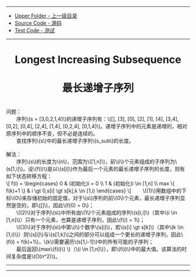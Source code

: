 <script type="text/javascript" async src="//cdn.bootcss.com/mathjax/2.7.0/MathJax.js?config=TeX-AMS-MML_HTMLorMML"></script>
<script type="text/javascript" async src="https://cdnjs.cloudflare.com/ajax/libs/mathjax/2.7.1/MathJax.js?config=TeX-MML-AM_CHTML"></script>

--------
* [Upper Folder - 上一级目录](../../)
* [Source Code - 源码](https://github.com/zhaochenyou/Way-to-Algorithm/blob/master/src/DynamicProgramming/LinearDP/LongestIncreasingSubsequence.hpp)
* [Test Code - 测试](https://github.com/zhaochenyou/Way-to-Algorithm/blob/master/src/DynamicProgramming/LinearDP/LongestIncreasingSubsequence.cpp)

--------

<div>
<h1 align="center">Longest Increasing Subsequence </h1>
<h1 align="center">最长递增子序列 </h1>
<br>
问题： <br>
&emsp;&emsp;序列\(s = [3,0,2,1,4]\)的递增子序列有：\([], [3], [0], [2], [1], [4], [3,4], [0,2], [0,4], [2,4], [1,4], [0,2,4], [0,1,4]\)。递增子序列中的元素是递增的，相对原序列中的顺序不变，但不必是连续的。 <br>
&emsp;&emsp;查找序列\(s\)中的最长递增子序列\(s_sub\)的长度。 <br>
<br>
解法： <br>
&emsp;&emsp;序列\(s\)的长度为\(n\)，范围为\([1,n]\)，前\(i\)个元素组成的子序列为\(s[1,i]\)。设\(f(i)\)是以\(s[i]\)作为最后一个元素的最长递增子序列的长度，则有如下状态转移方程： <br>
\[
f(i) =
\begin{cases}
0 & (初始化)i = 0 \\
1 & (初始化)i \in [1,n] \\
max \{ f(k)+1 \} & i \gt 0,s[i] \gt s[k],k \in [1,i)
\end{cases}
\]
&emsp;&emsp;\((1)\)用数组中的下标\(0\)来存储初始的固定值，对于\(s\)序列的前\(0\)个元素，最长递增子序列显然是空的，即\([]\)，因此\(f(0) = 0\)； <br>
&emsp;&emsp;\((2)\)对于序列\(s\)中所有由\(1\)个元素组成的序列\(s[i,i]\)（其中\(i \in [1,n]\)）只有一个元素，也算是递增子序列，因此\(f(i) = 1\)； <br>
&emsp;&emsp;\((3)\)对于序列\(s\)中第\(i\)个数字\(s[i]\)，若\(s[i] \gt s[k]\)（其中\(k \in [1,i)\)）则\(s[i]\)与\(s[1,k]\)之间的部分可以组成一个更长的递增子序列，因此\(f(i) = f(k)+1\)，\(k\)需要遍历\(s[1,i-1]\)中的所有可能的子序列； <br>
&emsp;&emsp;最后返回\(max⁡\{f(i)\} \)（\(i \in [1,n]\)），即\(f(i)\)中的最大值。该算法的时间复杂度是\(O(n^2)\)。 <br>
</div>

--------
--------

